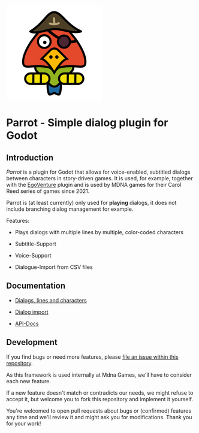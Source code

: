 ![Parrot logo](docs/images/logo.png)

# Parrot - Simple dialog plugin for Godot

## Introduction

*Parrot* is a plugin for Godot that allows for voice-enabled, subtitled dialogs between characters in story-driven games. It is used, for example, together with the [EgoVenture](https://github.com/deep-entertainment/egoventure) plugin and is used by MDNA games for their Carol Reed series of games since 2021.

Parrot is (at least currently) only used for **playing** dialogs, it does not include branching dialog management for example.

Features:

* Plays dialogs with multiple lines by multiple, color-coded characters

* Subtitle-Support

* Voice-Support

* Dialogue-Import from CSV files

## Documentation

* [Dialogs, lines and characters](docs/resources.md)

* [Dialog import](docs/import.md)

* [API-Docs](docs/api)

## Development

If you find bugs or need more features, please [file an issue within this repository](https://github.com/deep-entertainment/parrot/issues). 

As this framework is used internally at Mdna Games, we'll have to consider each new feature.

If a new feature doesn't match or contradicts our needs, we might refuse to accept it, but welcome you to fork this repository and implement it yourself.

You're welcomed to open pull requests about bugs or (confirmed) features any time and we'll review it and might ask you for modifications. Thank you for your work!
